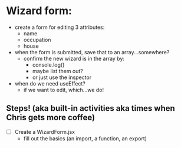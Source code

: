# Wizard form:

- create a form for editing 3 attributes:
    - name
    - occupation
    - house
- when the form is submitted, save that to an array...somewhere?
    - confirm the new wizard is in the array by:
        - console.log()
        - maybe list them out?
        - or just use the inspector
- when do we need useEffect?
    - if we want to edit, which...we do!

## Steps! (aka built-in activities aka times when Chris gets more coffee)

- [ ] Create a WizardForm.jsx
    - fill out the basics (an import, a function, an export)